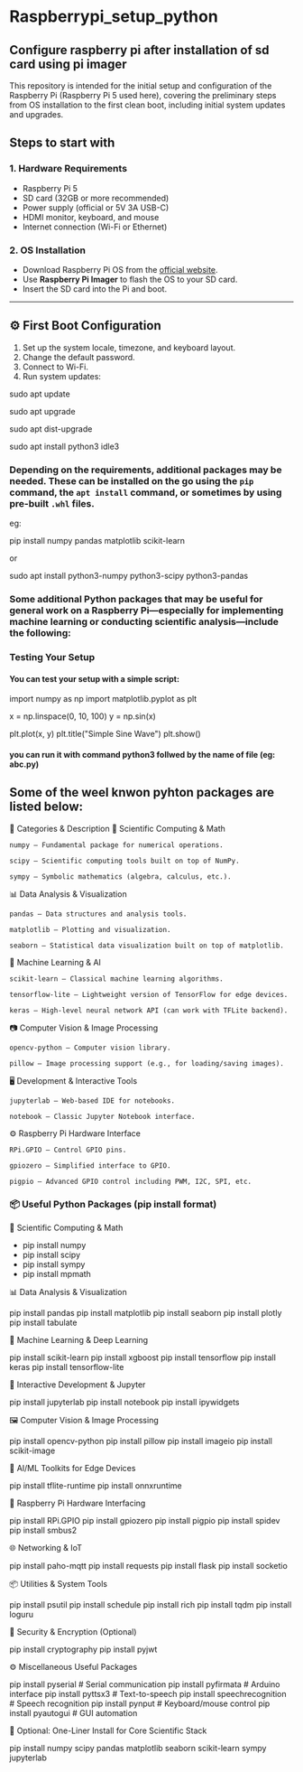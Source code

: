 # Raspberrypi_setup_python
## Configure raspberry pi after installation of sd card using pi imager

This repository is intended for the initial setup and configuration of the Raspberry Pi (Raspberry Pi 5 used here), covering the preliminary steps from OS installation to the first clean boot, including initial system updates and upgrades.

## Steps to start with

### 1. Hardware Requirements

- Raspberry Pi 5
- SD card (32GB or more recommended)
- Power supply (official or 5V 3A USB-C)
- HDMI monitor, keyboard, and mouse
- Internet connection (Wi-Fi or Ethernet)

### 2. OS Installation

- Download Raspberry Pi OS from the [official website](https://www.raspberrypi.com/software/).
- Use **Raspberry Pi Imager** to flash the OS to your SD card.
- Insert the SD card into the Pi and boot.

---

## ⚙️ First Boot Configuration

1. Set up the system locale, timezone, and keyboard layout.
2. Change the default password.
3. Connect to Wi-Fi.
4. Run system updates:


sudo apt update


sudo apt upgrade


sudo apt dist-upgrade 


sudo apt install python3 idle3


### Depending on the requirements, additional packages may be needed. These can be installed on the go using the `pip` command, the `apt install` command, or sometimes by using pre-built `.whl` files.

eg: 

pip install numpy pandas matplotlib scikit-learn

or

sudo apt install python3-numpy python3-scipy python3-pandas


### Some additional Python packages that may be useful for general work on a Raspberry Pi—especially for implementing machine learning or conducting scientific analysis—include the following:



### Testing Your Setup

#### You can test your setup with a simple script:

import numpy as np
import matplotlib.pyplot as plt

x = np.linspace(0, 10, 100)
y = np.sin(x)

plt.plot(x, y)
plt.title("Simple Sine Wave")
plt.show()

#### you can run it with command python3 follwed by the name of file (eg: abc.py)


## Some of the weel knwon pyhton packages are listed below:
🧰 Categories & Description
🧮 Scientific Computing & Math

    numpy – Fundamental package for numerical operations.

    scipy – Scientific computing tools built on top of NumPy.

    sympy – Symbolic mathematics (algebra, calculus, etc.).

📊 Data Analysis & Visualization

    pandas – Data structures and analysis tools.

    matplotlib – Plotting and visualization.

    seaborn – Statistical data visualization built on top of matplotlib.

🤖 Machine Learning & AI

    scikit-learn – Classical machine learning algorithms.

    tensorflow-lite – Lightweight version of TensorFlow for edge devices.

    keras – High-level neural network API (can work with TFLite backend).

📷 Computer Vision & Image Processing

    opencv-python – Computer vision library.

    pillow – Image processing support (e.g., for loading/saving images).

🖥️ Development & Interactive Tools

    jupyterlab – Web-based IDE for notebooks.

    notebook – Classic Jupyter Notebook interface.

⚙️ Raspberry Pi Hardware Interface

    RPi.GPIO – Control GPIO pins.

    gpiozero – Simplified interface to GPIO.

    pigpio – Advanced GPIO control including PWM, I2C, SPI, etc.



### 📦 Useful Python Packages (pip install format)
🧮 Scientific Computing & Math

- pip install numpy
- pip install scipy
- pip install sympy
- pip install mpmath

📊 Data Analysis & Visualization

pip install pandas
pip install matplotlib
pip install seaborn
pip install plotly
pip install tabulate

🤖 Machine Learning & Deep Learning

pip install scikit-learn
pip install xgboost
pip install tensorflow
pip install keras
pip install tensorflow-lite

🧪 Interactive Development & Jupyter

pip install jupyterlab
pip install notebook
pip install ipywidgets

🖼️ Computer Vision & Image Processing

pip install opencv-python
pip install pillow
pip install imageio
pip install scikit-image

🧠 AI/ML Toolkits for Edge Devices

pip install tflite-runtime
pip install onnxruntime

🐍 Raspberry Pi Hardware Interfacing

pip install RPi.GPIO
pip install gpiozero
pip install pigpio
pip install spidev
pip install smbus2

🌐 Networking & IoT

pip install paho-mqtt
pip install requests
pip install flask
pip install socketio

📦 Utilities & System Tools

pip install psutil
pip install schedule
pip install rich
pip install tqdm
pip install loguru

🔐 Security & Encryption (Optional)

pip install cryptography
pip install pyjwt

⚙️ Miscellaneous Useful Packages

pip install pyserial          # Serial communication
pip install pyfirmata         # Arduino interface
pip install pyttsx3           # Text-to-speech
pip install speechrecognition # Speech recognition
pip install pynput            # Keyboard/mouse control
pip install pyautogui         # GUI automation

📝 Optional: One-Liner Install for Core Scientific Stack

pip install numpy scipy pandas matplotlib seaborn scikit-learn sympy jupyterlab

